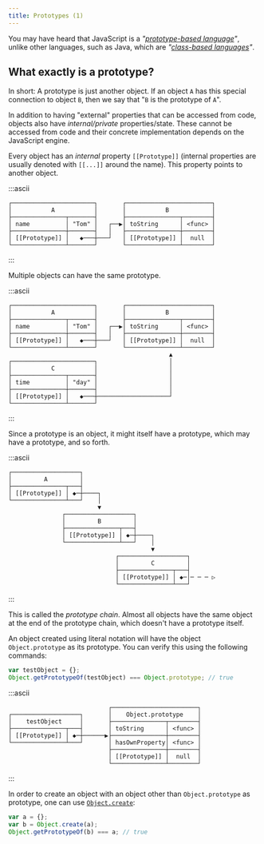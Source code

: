 ```yaml
---
title: Prototypes (1)
---
```


You may have heard that JavaScript is a _"[prototype-based
language][prototype]"_, unlike other languages, such as Java, which are
_"[class-based languages][class]"_.

## What exactly is a prototype?

In short: A prototype is just another object. If an object `A` has this special
connection to object `B`, then we say that "`B` is the prototype of `A`".

In addition to having "external" properties that can be accessed from code,
objects also have _internal/private_ properties/state. These cannot be accessed
from code and their concrete implementation depends on the JavaScript engine.

Every object has an _internal_ property `[[Prototype]]` (internal properties
are usually denoted with `[[...]]` around the name). This property points to
another object.

:::ascii

```
┌───────────────────────┐       ┌────────────────────────┐
│           A           │       │           B            │
├───────────────┬───────┤       ├───────────────┬────────┤
│ name          │ "Tom" │   ┌──▶│ toString      │ <func> │
├───────────────┼───────┤   │   ├───────────────┼────────┤
│ [[Prototype]] │   ◆───┼───┘   │ [[Prototype]] │  null  │
└───────────────┴───────┘       └───────────────┴────────┘
```

:::

Multiple objects can have the same prototype.

:::ascii

```
┌───────────────────────┐       ┌────────────────────────┐
│           A           │       │           B            │
├───────────────┬───────┤       ├───────────────┬────────┤
│ name          │ "Tom" │   ┌──▶│ toString      │ <func> │
├───────────────┼───────┤   │   ├───────────────┼────────┤
│ [[Prototype]] │   ◆───┼───┘   │ [[Prototype]] │  null  │
└───────────────┴───────┘       └───────────────┴────────┘
                                             ▲
┌───────────────────────┐                    │
│           C           │                    │
├───────────────┬───────┤                    │
│ time          │ "day" │                    │
├───────────────┼───────┤                    │
│ [[Prototype]] │   ◆───┼────────────────────┘
└───────────────┴───────┘
```

:::

Since a prototype is an object, it might itself have a prototype, which may have
a prototype, and so forth.

:::ascii

```
┌───────────────────┐
│         A         │
├───────────────┬───┤
│ [[Prototype]] │ ◆─┼────┐
└───────────────┴───┘    │
                         ▼
               ┌───────────────────┐
               │         B         │
               ├───────────────┬───┤
               │ [[Prototype]] │ ◆─┼────┐
               └───────────────┴───┘    │
                                        ▼
                              ┌───────────────────┐
                              │         C         │
                              ├───────────────┬───┤
                              │ [[Prototype]] │ ◆─│─ ─ ─ ▷
                              └───────────────┴───┘
```

:::

This is called the _prototype chain_. Almost all objects have the same object
at the end of the prototype chain, which doesn't have a prototype itself.

An object created using literal notation will have the object
`Object.prototype` as its prototype. You can verify this using the following
commands:

```js
var testObject = {};
Object.getPrototypeOf(testObject) === Object.prototype; // true
```

:::ascii

```
                            ┌────────────────────────┐
┌───────────────────┐       │    Object.prototype    │
│    testObject     │       ├───────────────┬────────┤
├───────────────┬───┤       │ toString      │ <func> │
│ [[Prototype]] │ ◆─┼──────▶├───────────────┼────────┤
└───────────────┴───┘       │ hasOwnProperty│ <func> │
                            ├───────────────┼────────┤
                            │ [[Prototype]] │  null  │
                            └───────────────┴────────┘
```

:::

In order to create an object with an object other than `Object.prototype` as
prototype, one can use [`Object.create`][object.create]:

```js
var a = {};
var b = Object.create(a);
Object.getPrototypeOf(b) === a; // true
```

[prototype]: https://en.wikipedia.org/wiki/Prototype-based_programming
[class]: https://en.wikipedia.org/wiki/Class-based_programming
[object.create]: https://developer.mozilla.org/en-US/docs/Web/JavaScript/Reference/Global_Objects/Object/create
